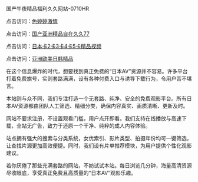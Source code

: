 国产午夜精品福利久久网站-0710HR

点击访问：<a href="https://heiliaoxwd5i8.pages.dev">色婷婷激情</a>

点击访问：<a href="https://heiliaoxqkkct.pages.dev">国产亚洲精品自在久久77</a>

点击访问：<a href="https://heiliaoga6s9v.pages.dev">日本卡2卡3卡4卡5卡精品视频</a>

点击访问：<a href="https://heiliaoxqkkct.pages.dev">亚洲欧美日韩精品</a>



在这个信息爆炸的时代，想要找到真正免费的“日本AV”资源并不容易。许多平台打着免费旗号，实则套路满满，设有各种付费入口与诱导下载行为，令用户苦不堪言。

本站则与众不同，我们专注打造一个无套路、纯净、安全的免费观影平台。所有日本AV资源都由团队人工筛选、精细分类，确保内容真实、画质清晰、更新及时。

网站不要求注册，不设置观看门槛，用户点开即看。我们支持在线播放与高速下载，全站无广告，致力于还原一个干净、纯粹的成人内容体验。

站点拥有强大的搜索与分类系统，女优索引、影片类型、拍摄年份均可一键筛选，让查找片源更加高效便捷。同时，我们设有片单推荐模块，为用户提供个性化观影建议。

若你厌倦了那些充满套路的网站，不妨试试本站。每日浏览几分钟，海量高清资源尽收眼底，享受真正免费且高质量的“日本AV”观影乐趣。

<span style="display:none;">[Canonical link](https://github.com/lpn20250710/riben215)</span>
